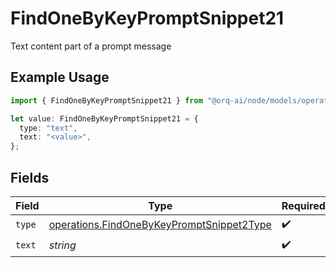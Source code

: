 # FindOneByKeyPromptSnippet21

Text content part of a prompt message

## Example Usage

```typescript
import { FindOneByKeyPromptSnippet21 } from "@orq-ai/node/models/operations";

let value: FindOneByKeyPromptSnippet21 = {
  type: "text",
  text: "<value>",
};
```

## Fields

| Field                                                                                                  | Type                                                                                                   | Required                                                                                               | Description                                                                                            |
| ------------------------------------------------------------------------------------------------------ | ------------------------------------------------------------------------------------------------------ | ------------------------------------------------------------------------------------------------------ | ------------------------------------------------------------------------------------------------------ |
| `type`                                                                                                 | [operations.FindOneByKeyPromptSnippet2Type](../../models/operations/findonebykeypromptsnippet2type.md) | :heavy_check_mark:                                                                                     | N/A                                                                                                    |
| `text`                                                                                                 | *string*                                                                                               | :heavy_check_mark:                                                                                     | N/A                                                                                                    |